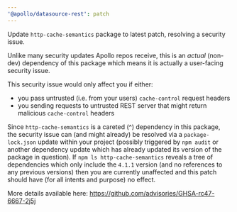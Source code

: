 ```yaml
---
'@apollo/datasource-rest': patch
---
```


Update `http-cache-semantics` package to latest patch, resolving a security issue.

Unlike many security updates Apollo repos receive, this is an _actual_ (non-dev)
dependency of this package which means it is actually a user-facing security issue.

This security issue would only affect you if either:
* you pass untrusted (i.e. from your users) `cache-control` request headers
* you sending requests to untrusted REST server that might return malicious
  `cache-control` headers

Since `http-cache-semantics` is a careted (^) dependency in this package, the
security issue can (and might already) be resolved via a `package-lock.json`
update within your project (possibly triggered by `npm audit` or another
dependency update which has already updated its version of the package in
question). If `npm ls http-cache-semantics` reveals a tree of dependencies which
only include the `4.1.1` version (and no references to any previous versions)
then you are currently unaffected and this patch should have (for all intents
and purpose) no effect.

More details available here: https://github.com/advisories/GHSA-rc47-6667-2j5j
